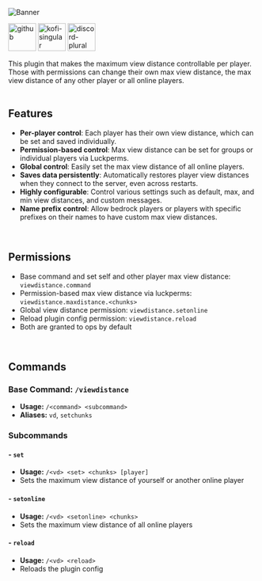 ![Banner](https://i.ibb.co/p1fVk8s/Banner-min.webp)
<p>
  <a href="https://github.com/Wyzebb/PlayerViewDistanceController"><img alt="github" height="56"
        src="https://cdn.jsdelivr.net/npm/@intergrav/devins-badges@3/assets/cozy/available/github_vector.svg"></a>
  <a href="https://ko-fi.com/wyzebb"><img alt="kofi-singular" height="56" src="https://cdn.jsdelivr.net/npm/@intergrav/devins-badges@3/assets/cozy/donate/kofi-singular_vector.svg"></a>
  <a href="https://discord.gg/akbd8EPSgr"><img alt="discord-plural" height="56" src="https://cdn.jsdelivr.net/npm/@intergrav/devins-badges@3/assets/cozy/social/discord-plural_vector.svg"></a>
</p>
This plugin that makes the maximum view distance controllable per player. Those with permissions can change their own max view distance, the max view distance of any other player or all online players.
<br/><br/>

## **Features**
- **Per-player control**: Each player has their own view distance, which can be set and saved individually.
- **Permission-based control**: Max view distance can be set for groups or individual players via Luckperms.
- **Global control**: Easily set the max view distance of all online players.
- **Saves data persistently**: Automatically restores player view distances when they connect to the server, even across restarts.
- **Highly configurable**: Control various settings such as default, max, and min view distances, and custom messages.
- **Name prefix control**: Allow bedrock players or players with specific prefixes on their names to have custom max view distances.

<br/>

## **Permissions**
- Base command and set self and other player max view distance: `viewdistance.command`
- Permission-based max view distance via luckperms: `viewdistance.maxdistance.<chunks>`
- Global view distance permission: `viewdistance.setonline`
- Reload plugin config permission: `viewdistance.reload`
- Both are granted to ops by default

<br/>

## **Commands**
### Base Command: `/viewdistance`
- **Usage:** `/<command> <subcommand>`
- **Aliases:** `vd`, `setchunks`
### Subcommands
#### - `set`
- **Usage:** `/<vd> <set> <chunks> [player]`
- Sets the maximum view distance of yourself or another online player

#### - `setonline`
- **Usage:** `/<vd> <setonline> <chunks>`
- Sets the maximum view distance of all online players

#### - `reload`
- **Usage:** `/<vd> <reload>`
- Reloads the plugin config
